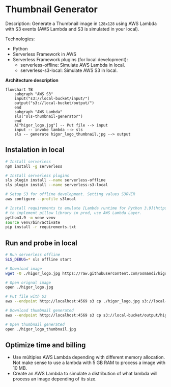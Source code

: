# Thumbnail Generator

Description: Generate a Thumbnail image in `128x128` using AWS Lambda with S3 events (AWS Lambda and S3 is simulated in your local).

Technologies:
- Python
- Serverless Framework in AWS
- Serverless Framework plugins (for local development):
  - serverless-offline: Simulate AWS Lambda in local.
  - serverless-s3-local: Simulate AWS S3 in local.

**Architecture description**

```mermaid
flowchart TB
    subgraph "AWS S3"
    input("s3://local-bucket/input/")
    output("s3://local-bucket/output/")
    end
    subgraph "AWS Lambda"
    sls("sls-thumbnail-generator")
    end
    A["higor_logo.jpg"] -- Put file --> input
    input -- invoke lambda --> sls
    sls -- generate higor_logo_thumbnail.jpg --> output
```

## Instalation in local

```Bash
# Install serverless
npm install -g serverless

# Install serverless plugins
sls plugin install --name serverless-offline
sls plugin install --name serverless-s3-local

# Setup S3 for offline development. Setting values S3RVER
aws configure --profile s3local

# Install requirements to emulate [Lambda runtime for Python 3.9](https://docs.aws.amazon.com/lambda/latest/dg/lambda-runtimes.html)
# to implement pillow library in prod, use AWS Lambda Layer.
python3.9 -m venv venv
source venv/bin/activate
pip install -r requirements.txt
```

## Run and probe in local

```Bash
# Run serverless offline
SLS_DEBUG=* sls offline start

# Download image
wget -O ./higor_logo.jpg https://raw.githubusercontent.com/osmandi/higor/master/higor_logo.jpg

# Open orignal image
open ./higor_logo.jpg

# Put file with S3
aws --endpoint http://localhost:4569 s3 cp ./higor_logo.jpg s3://local-bucket/input/higor_logo.jpg --profile s3local

# Download thumbnail generated
aws --endpoint http://localhost:4569 s3 cp s3://local-bucket/output/higor_logo_thumbnail.jpg . --profile s3local

# Open thumbnail generated
open ./higor_logo_thumbnail.jpg
```

## Optimize time and billing

- Use múltiples AWS Lambda depending with different memory allocation. Not make sense to use a lambda with 5 GB RAM to process a image with 10 MB.
- Create an AWS Lambda to simulate a distribution of what lambda will process an image depending of its size.

